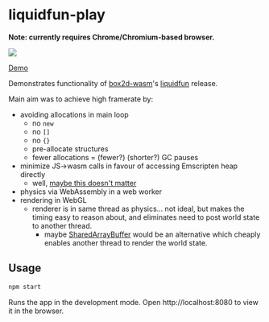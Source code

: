 # liquidfun-play

**Note: currently requires Chrome/Chromium-based browser.**

![](https://birchlabs.co.uk/box2d-wasm-liquidfun/liquidfun.gif)

[Demo](https://birchlabs.co.uk/box2d-wasm-liquidfun/)

Demonstrates functionality of [box2d-wasm](https://github.com/Birch-san/box2d-wasm)'s [liquidfun](https://github.com/Birch-san/box2d-wasm/releases/tag/v4.0.0-liquidfun.0) release.

Main aim was to achieve high framerate by:

- avoiding allocations in main loop
  - no `new`
  - no `[]`
  - no `{}`
  - pre-allocate structures
  - fewer allocations = (fewer?) (shorter?) GC pauses
- minimize JS->wasm calls in favour of accessing Emscripten heap directly
  - well, [maybe this doesn't matter](https://hacks.mozilla.org/2018/10/calls-between-javascript-and-webassembly-are-finally-fast-%F0%9F%8E%89/)
- physics via WebAssembly in a web worker
- rendering in WebGL
  - renderer is in same thread as physics… not ideal, but makes the timing easy to reason about, and eliminates need to post world state to another thread.
    - maybe [SharedArrayBuffer](https://developer.mozilla.org/en-US/docs/Web/JavaScript/Reference/Global_Objects/SharedArrayBuffer) would be an alternative which cheaply enables another thread to render the world state.

## Usage

```bash
npm start
```

Runs the app in the development mode.
Open http://localhost:8080 to view it in the browser.

